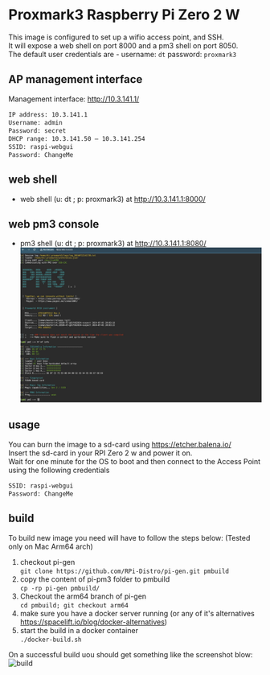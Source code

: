 # Proxmark3 Raspberry Pi Zero 2 W

This image is configured to set up a wifio access point, and SSH.   
It will expose a web shell on port 8000 and a pm3 shell on port 8050.    
The default user credentials are - username: `dt` password: `proxmark3`

## AP management interface
Management interface: http://10.3.141.1/

```
IP address: 10.3.141.1
Username: admin
Password: secret
DHCP range: 10.3.141.50 — 10.3.141.254
SSID: raspi-webgui
Password: ChangeMe
```
## web shell
* web shell (u: dt ; p: proxmark3) at http://10.3.141.1:8000/

## web pm3 console
* pm3 shell (u: dt ; p: proxmark3) at http://10.3.141.1:8080/
![pm3shell](images/pm3shell.jpg)

## usage
You can burn the image to a sd-card using https://etcher.balena.io/   
Insert the sd-card in your RPI Zero 2 w and power it on.   
Wait for one minute for the OS to boot and then connect to the Access Point using the following credentials
```
SSID: raspi-webgui
Password: ChangeMe
```

## build

To build new image you need will have to follow the steps below:
(Tested only on Mac Arm64 arch)

1. checkout pi-gen  
    ``` git clone https://github.com/RPi-Distro/pi-gen.git pmbuild ```
2. copy the content of pi-pm3 folder to pmbuild  
    ``` cp -rp pi-gen pmbuild/ ```
3. Checkout the arm64 branch of pi-gen  
    ``` cd pmbuild; git checkout arm64 ```
4. make sure you have a docker server running (or any of it's alternatives https://spacelift.io/blog/docker-alternatives)
5. start the build in a docker container   
   ``` ./docker-build.sh ```

On a successful build uou should get something like the screenshot blow:
        ![build](images/build.jpg)
